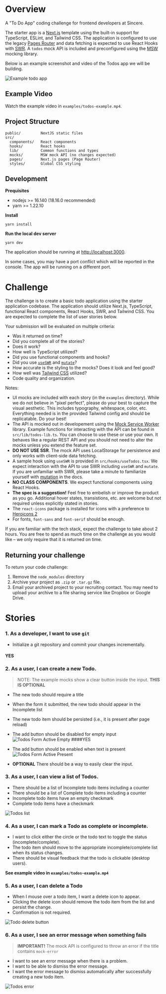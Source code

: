 # Overview

A "To Do App" coding challenge for frontend developers at Sincere.

The starter app is a [Next.js](https://nextjs.org/) template using the built-in
support for TypeScript, ESLint, and Tailwind CSS. The application is configured
to use the legacy [Pages Router](https://nextjs.org/docs/pages) and data
fetching is expected to use React Hooks with [SWR](https://swr.vercel.app/). A
`todos` mock API is included and preconfigured using the
[MSW](https://mswjs.io/) mocking library.

Below is an example screenshot and video of the Todos app we will be building.

![Example todo app](./examples/todos-0.png)

## Example Video

Watch the example video in `examples/todos-example.mp4`.

## Project Structure

```
public/         NextJS static files
src/
  components/   React components
  hooks/        React hooks
  lib/          Common functions and types
  mocks/        MSW mock API (no changes expected)
  pages/        Next.js pages (Page Router)
  styles/       Global CSS styling
```

## Development

**Prequisites**

- nodejs >= 16.140 (18.16.0 recommended)
- yarn >= 1.22.10

**Install**

```
yarn install
```

**Run the local dev server**

```
yarn dev
```

The application should be running at [http://localhost:3000](http://localhost:3000).

In some cases, you may have a port conflict which will be reported in the
console. The app will be running on a different port.

# Challenge

The challenge is to create a basic todo application using the starter
application codebase. The application should utilize Next.js, TypeScript,
functional React components, React Hooks, SWR, and Tailwind CSS. You are
expected to complete the list of user stories below.

Your submission will be evaluated on multiple criteria:

- Was it returned on time?
- Did you complete all of the stories?
- Does it work?
- How well is TypeScript utilized?
- Did you use functional components and hooks?
- Did you use [`useSWR`](https://swr.vercel.app/docs/api) and [`mutate`](https://swr.vercel.app/docs/mutation)?
- How accurate is the styling to the mocks? Does it look and feel good?
- How well was [Tailwind CSS](https://tailwindcss.com/docs) utilized?
- Code quality and organization.

Notes:

- UI mocks are included with each story (in the `examples` directory). While we
  do not believe in "pixel perfect", please do your best to capture the visual
  aesthetic. This includes typography, whitespace, color, etc. Everything needed
  is in the provided Tailwind config and should be replicatable. Do your best!
- The API is mocked out in developement using the [Mock Service
  Worker](https://mswjs.io/) library. Example functions for interacting with the
  API can be found in `src/lib/todos-lib.ts`. You can choose to use these or use
  your own. It behaves like a regular REST API and you should not need to alter
  the mocks unless you extend the feature set.
- **DO NOT USE SSR**. The mock API uses LocalStorage for persistence and only
  works with client-side data fetching.
- A sample hook using `useSWR` is provided in `src/hooks/useTodos.tsx`. We
  expect interaction with the API to use SWR including `useSWR` and `mutate`. If
  you are unfamiliar with SWR, please take a minute to familiarize yourself with
  [mutation](https://swr.vercel.app/docs/mutation) in the docs.
- **NO CLASS COMPONENTS**. We expect functional components using React Hooks.
- **The spec is a suggestion!** Feel free to embelish or improve the product as
  you go. Additional hover states, transistions, etc. are welcome but not
  required unless explicitly stated in stories.
- The `react-icons` package is installed for icons with a preference to
  [Heroicons 2](https://react-icons.github.io/react-icons/icons?name=hi2)
- For fonts, `font-sans` and `font-serif` should be enough.

If you are familiar with the tech stack, expect the challenge to take about 2
hours. You are free to spend as much time on the challenge as you would like –
we only require that it is returned on time.

## Returning your challenge

To return your code challenge:

1. Remove the `node_modules` directory
1. Archive your project as `.zip` or `.tar.gz` file.
1. Email your archived project to your recruiting contact. You may need to upload your archive to a file sharing service like Dropbox or Google Drive.

# Stories

### 1. As a developer, I want to use `git`

- Initialize a git repository and commit your changes incrementally.
#### YES

### 2. As a user, I can create a new Todo.

> NOTE: The example mocks show a clear button inside the input. **THIS IS OPTIONAL**

- The new todo should require a title
- When the form it submitted, the new todo should appear in the Incomplete list
- The new todo item should be persisted (i.e., it is present after page reload)
- The add button should be disabled for empty input ![Todos Form Active Empty](./examples/todos-2.png)
####YES

- The add button should be enabled when text is present ![Todos Form Active Present](./examples/todos-3.png)
- **OPTIONAL** There should be a way to easily clear the input.

### 3. As a user, I can view a list of Todos.

- There should be a list of Incomplete todo items including a counter
- There should be a list of Complete todo items including a counter
- Incomplete todo items have an empty checkmark
- Complete todo items have a checkmark

![Todos list](./examples/todos-5.png)

### 4. As a user, I can mark a Todo as complete or incomplete.

- I want to click either the circle or the todo text to toggle the status (incomplete/complete).
- The todo item should move to the appropriate incomplete/complete list when its status changes.
- There should be visual feedback that the todo is clickable (desktop users).

**See example video in `examples/todos-example.mp4`**

### 5. As a user, I can delete a Todo

- When I mouse over a todo item, I want a delete icon to appear.
- Clicking the delete icon should remove the todo item from the list and persist the change.
- Confirmation is not required.

![Todo delete button](./examples/todos-6.png)

### 6. As a user, I see an error message when something fails

> **IMPORTANT!** The mock API is configured to throw an error if the title contains `mock-error`

- I want to see an error message when there is a problem.
- I want to be able to dismiss the error message.
- I want the error message to dismiss automatically after successfully creating a new todo item.

![Todos error](./examples/todos-7.png)
